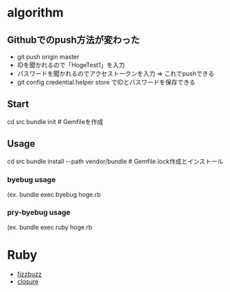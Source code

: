 # algorithm

## Githubでのpush方法が変わった
- git push origin master
- IDを聞かれるので「HogeTest1」を入力
- パスワードを聞かれるのでアクセストークンを入力 => これでpushできる
- git config credential.helper store でIDとパスワードを保存できる

## Start
cd src
bundle init # Gemfileを作成

## Usage
cd src
bundle install --path vendor/bundle # Gemfile.lock作成とインストール

### byebug usage
(ex. bundle exec byebug hoge.rb 

### pry-byebug usage
(ex. bundle exec ruby hoge.rb 

# Ruby
- [fizzbuzz](fizzbuzz.rb)
- [closure](closure.rb)

